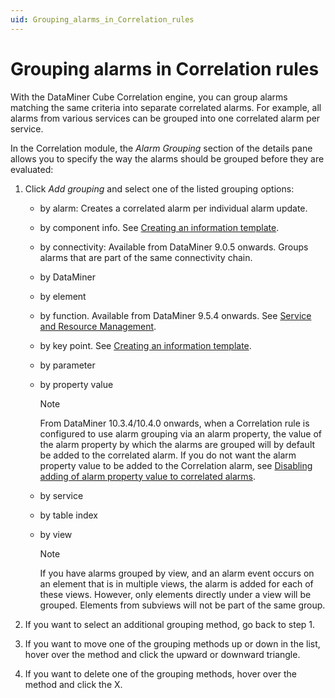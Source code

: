 ```yaml
---
uid: Grouping_alarms_in_Correlation_rules
---
```


# Grouping alarms in Correlation rules

With the DataMiner Cube Correlation engine, you can group alarms matching the same criteria into separate correlated alarms. For example, all alarms from various services can be grouped into one correlated alarm per service.

In the Correlation module, the *Alarm Grouping* section of the details pane allows you to specify the way the alarms should be grouped before they are evaluated:

1. Click *Add grouping* and select one of the listed grouping options:

   - by alarm: Creates a correlated alarm per individual alarm update.

   - by component info. See [Creating an information template](xref:Creating_an_information_template).

   - by connectivity: Available from DataMiner 9.0.5 onwards. Groups alarms that are part of the same connectivity chain.

   - by DataMiner

   - by element

   - by function. Available from DataMiner 9.5.4 onwards. See [Service and Resource Management](xref:SRM#service-and-resource-management).

   - by key point. See [Creating an information template](xref:Creating_an_information_template).

   - by parameter

   - by property value

     > [!NOTE]
     > From DataMiner 10.3.4/10.4.0 onwards, when a Correlation rule is configured to use alarm grouping via an alarm property, the value of the alarm property by which the alarms are grouped will by default be added to the correlated alarm. If you do not want the alarm property value to be added to the Correlation alarm, see [Disabling adding of alarm property value to correlated alarms](xref:SLNetClientTest_disabling_adding_property_value_to_correlated_alarms).

   - by service

   - by table index

   - by view

     > [!NOTE]
     > If you have alarms grouped by view, and an alarm event occurs on an element that is in multiple views, the alarm is added for each of these views. However, only elements directly under a view will be grouped. Elements from subviews will not be part of the same group.

1. If you want to select an additional grouping method, go back to step 1.

1. If you want to move one of the grouping methods up or down in the list, hover over the method and click the upward or downward triangle.

1. If you want to delete one of the grouping methods, hover over the method and click the X.
